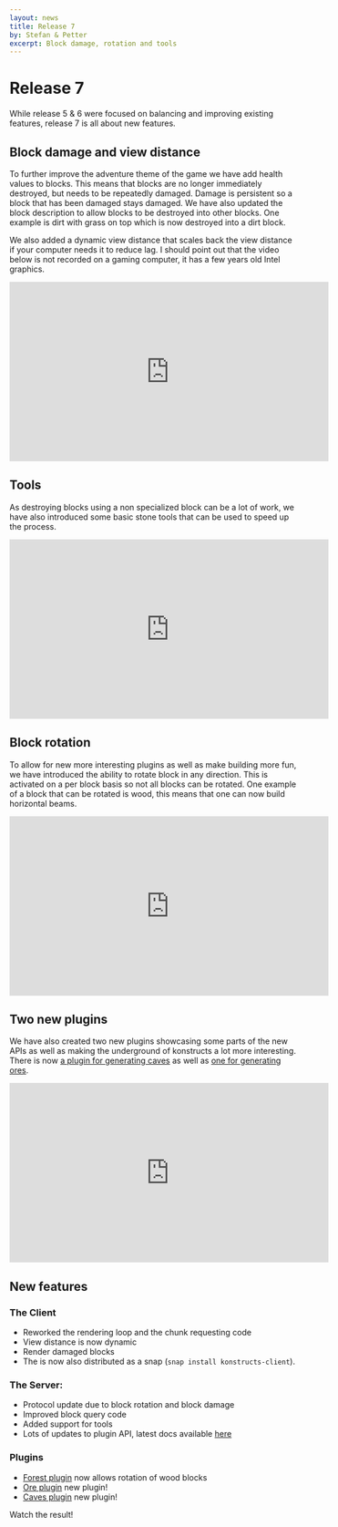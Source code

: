 ```yaml
---
layout: news
title: Release 7
by: Stefan & Petter
excerpt: Block damage, rotation and tools
---
```

# Release 7

While release 5 & 6 were focused on balancing and improving existing features, release 7 is all about new features.

## Block damage and view distance

To further improve the adventure theme of the game we have add health values to blocks. This means that blocks are no longer immediately destroyed, but needs to be repeatedly damaged. Damage is persistent so a block that has been damaged stays damaged. We have also updated the block description to allow blocks to be destroyed into other blocks. One example is dirt with grass on top which is now destroyed into a dirt block.

We also added a dynamic view distance that scales back the view distance if your computer needs it to reduce lag. I should point out that the video below is not recorded on a gaming computer, it has a few years old Intel graphics.

<iframe width="560" height="315" src="https://www.youtube.com/embed/9wbxE8QbmQ8" frameborder="0" allowfullscreen></iframe><br />

## Tools

As destroying blocks using a non specialized block can be a lot of work, we have also introduced some basic stone tools that can be used to speed up the process.

<iframe width="560" height="315" src="https://www.youtube.com/embed/3p0psG22NRE" frameborder="0" allowfullscreen></iframe><br />

## Block rotation

To allow for new more interesting plugins as well as make building more fun, we have introduced the ability to rotate block in any direction. This is activated on a per block basis so not all blocks can be rotated. One example of a block that can be rotated is wood, this means that one can now build horizontal beams.

<iframe width="560" height="315" src="https://www.youtube.com/embed/MT1qQKVMK1I" frameborder="0" allowfullscreen></iframe><br />

## Two new plugins

We have also created two new plugins showcasing some parts of the new APIs as well as making the underground of konstructs a lot more interesting. There is now [a plugin for generating caves](https://github.com/konstructs/server-plugin-caves) as well as [one for generating ores](https://github.com/konstructs/server-plugin-ore).

<iframe width="560" height="315" src="https://www.youtube.com/embed/2yLKT2qlMyI" frameborder="0" allowfullscreen></iframe><br />

## New features

### The Client

- Reworked the rendering loop and the chunk requesting code
- View distance is now dynamic
- Render damaged blocks
- The is now also distributed as a snap (`snap install konstructs-client`).

### The Server:

- Protocol update due to block rotation and block damage
- Improved block query code
- Added support for tools
- Lots of updates to plugin API, latest docs available [here](http://doc.konstructs.org/server-api/index.html)

### Plugins

- [Forest plugin](https://github.com/konstructs/server-plugin-forest) now allows rotation of wood blocks
- [Ore plugin](https://github.com/konstructs/server-plugin-ore) new plugin!
- [Caves plugin](https://github.com/konstructs/server-plugin-caves) new plugin!

Watch the result!
<!-- TBD: <iframe width="560" height="315" src="https://www.youtube.com/embed/8HmZ1Rk0Kak" frameborder="0" allowfullscreen></iframe>-->
